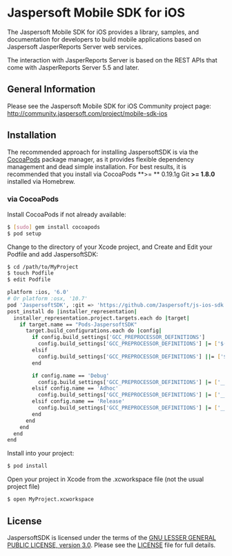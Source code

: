 Jaspersoft Mobile SDK for iOS
=============================

The Jaspersoft Mobile SDK for iOS provides a library, samples, and documentation for developers to build mobile applications based on Jaspersoft JasperReports Server web services.

The interaction with JasperReports Server is based on the REST APIs that come with JasperReports Server 5.5 and later.


General Information
--------------------

Please see the Jaspersoft Mobile SDK for iOS Community project page:
http://community.jaspersoft.com/project/mobile-sdk-ios

Installation
------------

The recommended approach for installing JaspersoftSDK is via the [CocoaPods](http://cocoapods.org/) package manager, as it provides flexible dependency management and dead simple installation. For best results, it is recommended that you install via CocoaPods **>= ** 0.19.1g Git **>= 1.8.0** installed via Homebrew.

### via CocoaPods

Install CocoaPods if not already available:

``` bash
$ [sudo] gem install cocoapods
$ pod setup
```

Change to the directory of your Xcode project, and Create and Edit your Podfile and add JaspersoftSDK:

``` bash
$ cd /path/to/MyProject
$ touch Podfile
$ edit Podfile

platform :ios, '6.0' 
# Or platform :osx, '10.7'
pod 'JaspersoftSDK', :git => 'https://github.com/Jaspersoft/js-ios-sdk.git', :tag => '2.5', :subspecs => ['JSCore', 'JSSecurity', 'JSReportExtention']
post_install do |installer_representation|
  installer_representation.project.targets.each do |target|
    if target.name == "Pods-JaspersoftSDK"
      target.build_configurations.each do |config|
        if config.build_settings['GCC_PREPROCESSOR_DEFINITIONS']
          config.build_settings['GCC_PREPROCESSOR_DEFINITIONS'] |= ['$(inherited)']
        elsif
          config.build_settings['GCC_PREPROCESSOR_DEFINITIONS'] ||= ['$(inherited)']
        end

        if config.name == 'Debug'
          config.build_settings['GCC_PREPROCESSOR_DEFINITIONS'] |= ['__DEBUG__']
        elsif config.name == 'Adhoc'
          config.build_settings['GCC_PREPROCESSOR_DEFINITIONS'] |= ['__ADHOC__']
        elsif config.name == 'Release'
          config.build_settings['GCC_PREPROCESSOR_DEFINITIONS'] |= ['__RELEASE__']
        end      
      end
    end
  end
end
```

Install into your project:

``` bash
$ pod install
```

Open your project in Xcode from the .xcworkspace file (not the usual project file)

``` bash
$ open MyProject.xcworkspace
```

License
-------

JaspersoftSDK is licensed under the terms of the [GNU LESSER GENERAL PUBLIC LICENSE, version 3.0](http://www.gnu.org/licenses/lgpl). Please see the [LICENSE](LICENSE) file for full details.